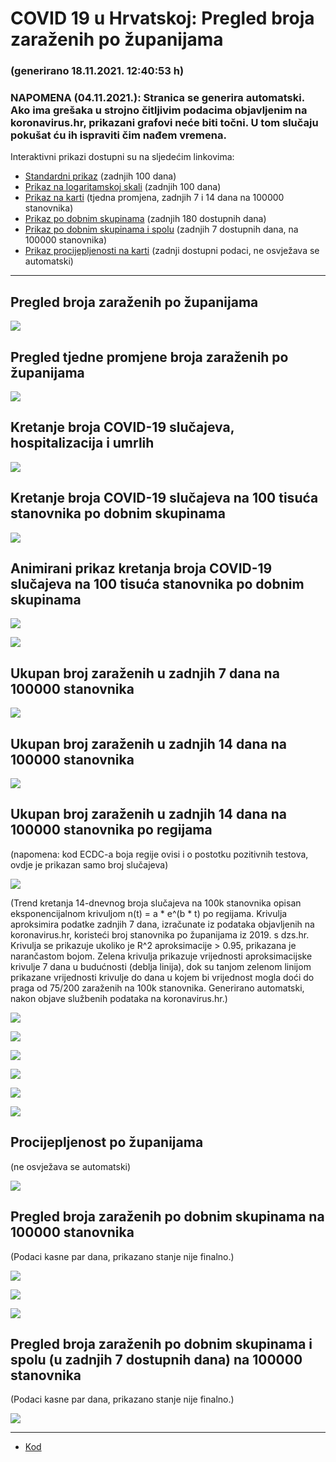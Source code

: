 # COVID 19 u Hrvatskoj: Pregled broja zaraženih po županijama

### (generirano 18.11.2021. 12:40:53 h)

### NAPOMENA (04.11.2021.): Stranica se generira automatski. Ako ima grešaka u strojno čitljivim podacima objavljenim na koronavirus.hr, prikazani grafovi neće biti točni. U tom slučaju pokušat ću ih ispraviti čim nađem vremena.

Interaktivni prikazi dostupni su na sljedećim linkovima:

- [Standardni prikaz](html/index.html) (zadnjih 100 dana)
- [Prikaz na logaritamskoj skali](html/index_log.html) (zadnjih 100 dana)
- [Prikaz na karti](html/index_map.html) (tjedna promjena, zadnjih 7 i 14 dana na 100000 stanovnika)
- [Prikaz po dobnim skupinama](html/index_per_age.html) (zadnjih 180 dostupnih dana)
- [Prikaz po dobnim skupinama i spolu](html/index_pyramid.html) (zadnjih 7 dostupnih dana, na 100000 stanovnika)
- [Prikaz procijepljenosti na karti](html/index_vaccination.html) (zadnji dostupni podaci, ne osvježava se automatski)

-----

## Pregled broja zaraženih po županijama

![](img/2021_11_17_line_plots.png)

## Pregled tjedne promjene broja zaraženih po županijama

![](img/2021_11_17_map.png)

## Kretanje broja COVID-19 slučajeva, hospitalizacija i umrlih

![](img/2021_11_17_cases_hospitalisations_deaths.png)

## Kretanje broja COVID-19 slučajeva na 100 tisuća stanovnika po dobnim skupinama

![](img/2021_11_17_cases_per_age_group_lines.png)

## Animirani prikaz kretanja broja COVID-19 slučajeva na 100 tisuća stanovnika po dobnim skupinama

![](img/2021_11_17anim_aug_1200.gif)

![](img/anim_cases_2021_11_17_vs_2020.gif)

## Ukupan broj zaraženih u zadnjih 7 dana na 100000 stanovnika

![](img/2021_11_17_map_7_day_per_100k.png)

## Ukupan broj zaraženih u zadnjih 14 dana na 100000 stanovnika

![](img/2021_11_17_map_14_day_per_100k.png)

## Ukupan broj zaraženih u zadnjih 14 dana na 100000 stanovnika po regijama

(napomena: kod ECDC-a boja regije ovisi i o postotku pozitivnih testova, ovdje je prikazan samo broj slučajeva)

![](img/2021_11_17_map_14_day_per_100k_region.png)

(Trend kretanja 14-dnevnog broja slučajeva na 100k stanovnika opisan eksponencijalnom krivuljom n(t) = a * e^(b * t) po regijama. Krivulja aproksimira podatke zadnjih 7 dana, izračunate iz podataka objavljenih na koronavirus.hr, koristeći broj stanovnika po županijama iz 2019. s dzs.hr. Krivulja se prikazuje ukoliko je R^2 aproksimacije > 0.95, prikazana je narančastom bojom. Zelena krivulja prikazuje vrijednosti aproksimacijske krivulje 7 dana u budućnosti (deblja linija), dok su tanjom zelenom linijom prikazane vrijednosti krivulje do dana u kojem bi vrijednost mogla doći do praga od 75/200 zaraženih na 100k stanovnika. Generirano automatski, nakon objave službenih podataka na koronavirus.hr.)

![](img/2021_11_17_current_Jadranska_Hrvatska.png)

![](img/2021_11_17_current_Panonska_Hrvatska.png)

![](img/2021_11_17_current_Grad_Zagreb.png)

![](img/2021_11_17_current_Sjeverna_Hrvatska.png)

![](img/2021_11_17_current_Republika_Hrvatska.png)

![](img/2021_11_17_cases_hospitalisations_deaths_Republika_Hrvatska.png)

## Procijepljenost po županijama

(ne osvježava se automatski)

![](img/2021_11_17_vaccination.png)

## Pregled broja zaraženih po dobnim skupinama na 100000 stanovnika

(Podaci kasne par dana, prikazano stanje nije finalno.)

![](img/2021_11_17_per_age_group.png)

![](img/2021_11_17_per_age_group_all_0.png)

![](img/2021_11_17_per_age_group_all_1.png)

## Pregled broja zaraženih po dobnim skupinama i spolu (u zadnjih 7 dostupnih dana) na 100000 stanovnika

(Podaci kasne par dana, prikazano stanje nije finalno.)

![](img/2021_11_17_pyramid.png)

-----

- [Kod](https://github.com/ppalasek/covid_plots_croatia)

